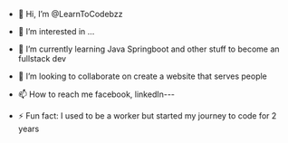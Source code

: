 - 👋 Hi, I’m @LearnToCodebzz
- 👀 I’m interested in ...
- 🌱 I’m currently learning Java Springboot and other stuff to become an fullstack dev
- 💞️ I’m looking to collaborate on create a website that serves people
- 📫 How to reach me facebook, linkedIn---

- ⚡ Fun fact: I used to be a worker but started my journey to code for 2 years

<!---
LearnToCodebzz/LearnToCodebzz is a ✨ special ✨ repository because its `README.md` (this file) appears on your GitHub profile.
You can click the Preview link to take a look at your changes.
--->
